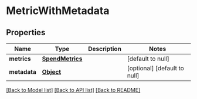 # MetricWithMetadata
## Properties

| Name | Type | Description | Notes |
|------------ | ------------- | ------------- | -------------|
| **metrics** | [**SpendMetrics**](SpendMetrics.md) |  | [default to null] |
| **metadata** | [**Object**](.md) |  | [optional] [default to null] |

[[Back to Model list]](../README.md#documentation-for-models) [[Back to API list]](../README.md#documentation-for-api-endpoints) [[Back to README]](../README.md)

